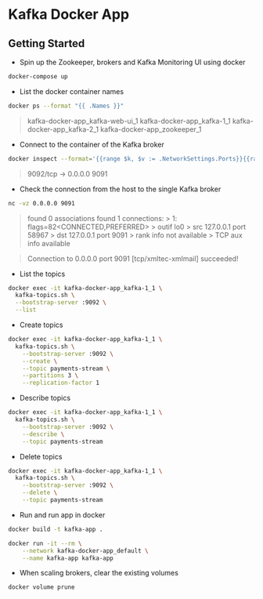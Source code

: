 # Kafka Docker App 

## Getting Started
* Spin up the Zookeeper, brokers and Kafka Monitoring UI using docker

```bash
docker-compose up
```

* List the docker container names

```bash
docker ps --format "{{ .Names }}"
```

> kafka-docker-app_kafka-web-ui_1
> kafka-docker-app_kafka-1_1
> kafka-docker-app_kafka-2_1
> kafka-docker-app_zookeeper_1

* Connect to the container of the Kafka broker

```bash
docker inspect --format='{{range $k, $v := .NetworkSettings.Ports}}{{range $v}}{{$k}} -> {{.HostIp}} {{.HostPort}}{{end}}{{end}}' kafka-docker-app_kafka-1_1
```

> 9092/tcp -> 0.0.0.0 9091

* Check the connection from the host to the single Kafka broker

```bash
nc -vz 0.0.0.0 9091
```

> found 0 associations
> found 1 connections:
    > 1:	flags=82<CONNECTED,PREFERRED>
	> outif lo0
	> src 127.0.0.1 port 58967
	> dst 127.0.0.1 port 9091
	> rank info not available
	> TCP aux info available

> Connection to 0.0.0.0 port 9091 [tcp/xmltec-xmlmail] succeeded!

* List the topics

```bash
docker exec -it kafka-docker-app_kafka-1_1 \
  kafka-topics.sh \
  --bootstrap-server :9092 \
  --list 
```

* Create topics

```bash
docker exec -it kafka-docker-app_kafka-1_1 \
  kafka-topics.sh \
    --bootstrap-server :9092 \
    --create \
    --topic payments-stream \
    --partitions 3 \
    --replication-factor 1
```

* Describe topics

```bash
docker exec -it kafka-docker-app_kafka-1_1 \
  kafka-topics.sh \
    --bootstrap-server :9092 \
    --describe \
    --topic payments-stream
```

* Delete topics

```bash
docker exec -it kafka-docker-app_kafka-1_1 \
  kafka-topics.sh \
    --bootstrap-server :9092 \
    --delete \
    --topic payments-stream
```

* Run and run app in docker

```bash
docker build -t kafka-app .
```

```bash
docker run -it --rm \
    --network kafka-docker-app_default \
    --name kafka-app kafka-app
```

* When scaling brokers, clear the existing volumes

```bash
docker volume prune
```




